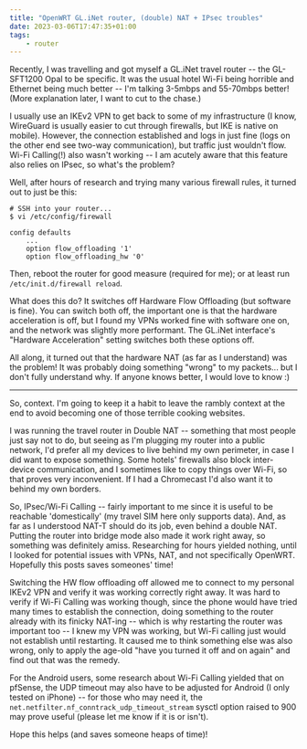 ```yaml
---
title: "OpenWRT GL.iNet router, (double) NAT + IPsec troubles"
date: 2023-03-06T17:47:35+01:00
tags:
    - router
---
```


Recently, I was travelling and got myself a GL.iNet travel router -- the GL-SFT1200 Opal to be specific. It was the usual hotel Wi-Fi being horrible and Ethernet being much better -- I'm talking 3-5mbps and 55-70mbps better! (More explanation later, I want to cut to the chase.)

I usually use an IKEv2 VPN to get back to some of my infrastructure (I know, WireGuard is usually easier to cut through firewalls, but IKE is native on mobile). However, the connection established and logs in just fine (logs on the other end see two-way communication), but traffic just wouldn't flow. Wi-Fi Calling(!) also wasn't working -- I am acutely aware that this feature also relies on IPsec, so what's the problem?

Well, after hours of research and trying many various firewall rules, it turned out to just be this:

```
# SSH into your router...
$ vi /etc/config/firewall

config defaults
    ...
    option flow_offloading '1'
    option flow_offloading_hw '0'
```

Then, reboot the router for good measure (required for me); or at least run `/etc/init.d/firewall reload`.

What does this do? It switches off Hardware Flow Offloading (but software is fine). You can switch both off, the important one is that the hardware acceleration is off, but I found my VPNs worked fine with software one on, and the network was slightly more performant. The GL.iNet interface's "Hardware Acceleration" setting switches both these options off.

All along, it turned out that the hardware NAT (as far as I understand) was the problem! It was probably doing something "wrong" to my packets... but I don't fully understand why. If anyone knows better, I would love to know :)

---

So, context. I'm going to keep it a habit to leave the rambly context at the end to avoid becoming one of those terrible cooking websites.

I was running the travel router in Double NAT -- something that most people just say not to do, but seeing as I'm plugging my router into a public network, I'd prefer all my devices to live behind my own perimeter, in case I did want to expose something. Some hotels' firewalls also block inter-device communication, and I sometimes like to copy things over Wi-Fi, so that proves very inconvenient. If I had a Chromecast I'd also want it to behind my own borders.

So, IPsec/Wi-Fi Calling -- fairly important to me since it is useful to be reachable 'domestically' (my travel SIM here only supports data). And, as far as I understood NAT-T should do its job, even behind a double NAT. Putting the router into bridge mode also made it work right away, so something was definitely amiss. Researching for hours yielded nothing, until I looked for potential issues with VPNs, NAT, and not specifically OpenWRT. Hopefully this posts saves someones' time!

Switching the HW flow offloading off allowed me to connect to my personal IKEv2 VPN and verify it was working correctly right away. It was hard to verify if Wi-Fi Calling was working though, since the phone would have tried many times to establish the connection, doing something to the router already with its finicky NAT-ing -- which is why restarting the router was important too -- I knew my VPN was working, but Wi-Fi calling just would not establish until restarting. It caused me to think something else was also wrong, only to apply the age-old "have you turned it off and on again" and find out that was the remedy.

For the Android users, some research about Wi-Fi Calling yielded that on pfSense, the UDP timeout may also have to be adjusted for Android (I only tested on iPhone) -- for those who may need it, the `net.netfilter.nf_conntrack_udp_timeout_stream` sysctl option raised to 900 may prove useful (please let me know if it is or isn't).

Hope this helps (and saves someone heaps of time)!
